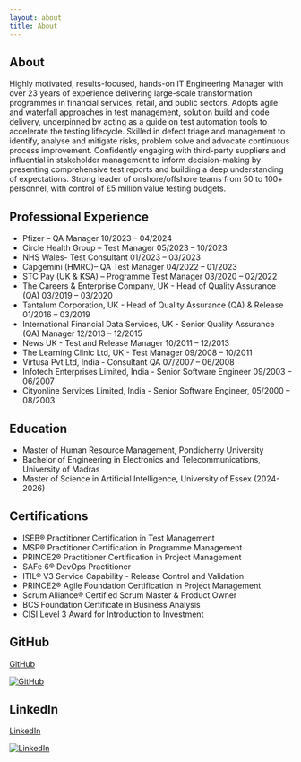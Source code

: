 ```yaml
---
layout: about
title: About
---
```


## About 
Highly motivated, results-focused, hands-on IT Engineering Manager with over 23 years of experience delivering large-scale transformation programmes in financial services, retail, and public sectors. Adopts agile and waterfall approaches in test management, solution build and code delivery, underpinned by acting as a guide on test automation tools to accelerate the testing lifecycle. Skilled in defect triage and management to identify, analyse and mitigate risks, problem solve and advocate continuous process improvement. Confidently engaging with third-party suppliers and influential in stakeholder management to inform decision-making by presenting comprehensive test reports and building a deep understanding of expectations. Strong leader of onshore/offshore teams from 50 to 100+ personnel, with control of £5 million value testing budgets.

## Professional Experience 
- Pfizer – QA Manager	10/2023 – 04/2024
- Circle Health Group – Test Manager	05/2023 – 10/2023
- NHS Wales- Test Consultant	01/2023 – 03/2023
- Capgemini (HMRC)– QA Test Manager	04/2022 – 01/2023
- STC Pay (UK & KSA) – Programme Test Manager	03/2020 – 02/2022
- The Careers & Enterprise Company, UK - Head of Quality Assurance (QA)	03/2019 – 03/2020
- Tantalum Corporation, UK - Head of Quality Assurance (QA) & Release	01/2016 – 03/2019
- International Financial Data Services, UK - Senior Quality Assurance (QA) Manager	12/2013 – 12/2015
- News UK - Test and Release Manager	10/2011 – 12/2013
- The Learning Clinic Ltd, UK - Test Manager	09/2008 – 10/2011
- Virtusa Pvt Ltd, India	- Consultant QA 07/2007 – 06/2008
- Infotech Enterprises Limited, India - Senior Software Engineer	09/2003 – 06/2007
- Cityonline Services Limited, India - Senior Software Engineer, 	05/2000 – 08/2003

## Education
- Master of Human Resource Management, Pondicherry University
- Bachelor of Engineering in Electronics and Telecommunications, University of Madras
- Master of Science in Artificial Intelligence, University of Essex (2024-2026)

## Certifications
- ISEB® Practitioner Certification in Test Management
- MSP® Practitioner Certification in Programme Management
- PRINCE2® Practitioner Certification in Project Management
- SAFe 6® DevOps Practitioner
- ITIL® V3 Service Capability - Release Control and Validation
- PRINCE2® Agile Foundation Certification in Project Management
- Scrum Alliance® Certified Scrum Master & Product Owner
- BCS Foundation Certificate in Business Analysis
- CISI Level 3 Award for Introduction to Investment

## GitHub
[GitHub](https://github.com/m-kanuri)  

[![GitHub](https://img.shields.io/badge/GitHub-181717?style=flat&logo=github&logoColor=white)](https://github.com/m-kanuri)  

## LinkedIn
[LinkedIn](https://www.linkedin.com/in/mkanuri/)

[![LinkedIn](https://img.shields.io/badge/LinkedIn-0077B5?style=flat&logo=linkedin&logoColor=white)](https://www.linkedin.com/in/mkanuri/)


